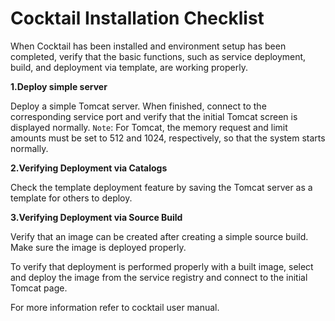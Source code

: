 # Cocktail Installation Checklist

When Cocktail has been installed and environment setup has been completed, verify that the basic functions, such as service deployment, build, and deployment via template, are working properly.

**1.Deploy simple server**

Deploy a simple Tomcat server. When finished, connect to the corresponding service port and verify that the initial Tomcat screen is displayed normally. 
`Note`: For Tomcat, the memory request and limit amounts must be set to 512 and 1024, respectively, so that the system starts normally.

**2.Verifying Deployment via Catalogs**

Check the template deployment feature by saving the Tomcat server as a template for others to deploy.

**3.Verifying Deployment via Source Build**

Verify that an image can be created after creating a simple source build. Make sure the image is deployed properly.

To verify that deployment is performed properly with a built image, select and deploy the image from the service registry and connect to the initial Tomcat page.

For more information refer to cocktail user manual.



